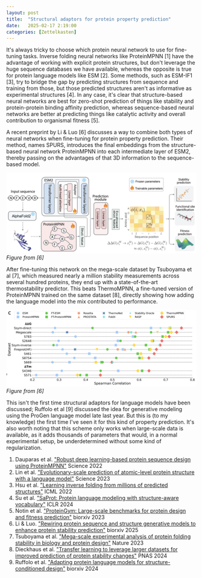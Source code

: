 ```yaml
---
layout: post
title:  "Structural adaptors for protein property prediction"
date:   2025-02-17 2:19:00
categories: [Zettelkasten]
---
```

It's always tricky to choose which protein neural network to use for fine-tuning tasks. Inverse folding neural networks like ProteinMPNN [1] have the advantage of working with explicit protein structures, but don't leverage the huge sequence databases we have available, whereas the opposite is true for protein language models like ESM [2]. Some methods, such as ESM-IF1 [3], try to bridge the gap by predicting structures from sequence and training from those, but those predicted structures aren't as informative as experimental structures [4]. In any case, it's clear that structure-based neural networks are best for zero-shot prediction of things like stability and protein-protein binding affinity prediction, whereas sequence-based neural networks are better at predicting things like catalytic activity and overall contribution to organismal fitness [5].

A recent preprint by Li & Luo [6] discusses a way to combine both types of neural networks when fine-tuning for protein property prediction. Their method, names SPURS, introduces the final embeddings from the structure-based neural network ProteinMPNN into each intermediate layer of ESM2, thereby passing on the advantages of that 3D information to the sequence-based model.

![Overall setup of the SPURS neural network](/assets/post_images/2025_02_20/2025_02_20_A.png)
*Figure from [6]*

After fine-tuning this network on the mega-scale dataset by Tsuboyama et al [7], which measured nearly a million stability measurements across several hundred proteins, they end up with a state-of-the-art thermostability predictor. This beats ThermoMPNN, a fine-tuned version of ProteinMPNN trained on the same dataset [8], directly showing how adding the language model into the mix contributed to performance.

![Performance of SPURS compared to its competitors on various datasets](/assets/post_images/2025_02_20/2025_02_20_B.png)
*Figure from [6]*

This isn't the first time structural adaptors for language models have been discussed; Ruffolo et al [9] discussed the idea for generative modeling using the ProGen language model late last year. But this is (to my knowledge) the first time I've seen it for this kind of property prediction. It's also worth noting that this scheme only works when large-scale data is available, as it adds thousands of parameters that would, in a normal experimental setup, be underdetermined without some kind of regularization.

1. Dauparas et al. ["Robust deep learning-based protein sequence design using ProteinMPNN"](doi.org/10.1126/science.add2187) Science 2022
2. Lin et al. ["Evolutionary-scale prediction of atomic-level protein structure with a language model"](doi.org/10.1126/science.ade2574) Science 2023
3. Hsu et al. ["Learning inverse folding from millions of predicted structures"](doi.org/10.1101/2022.04.10.487779) ICML 2022
4. Su et al. ["SaProt: Protein language modeling with structure-aware vocabulary"](doi.org/10.1101/2023.10.01.560349) ICLR 2024
5. Notin et al. ["ProteinGym: Large-scale benchmarks for protein design and fitness prediction"](doi.org/10.1101/2023.12.07.570727) biorxiv 2023
6. Li & Luo. ["Rewiring protein sequence and structure generative models to enhance protein stability prediction"](doi.org/10.1101/2025.02.13.638154) biorxiv 2025
7. Tsuboyama et al. ["Mega-scale experimental analysis of protein folding stability in biology and protein design"](doi.org/10.1038/s41586-023-06328-6) Nature 2023
8. Dieckhaus et al. ["Transfer learning to leverage larger datasets for improved prediction of protein stability changes"](https://doi.org/10.1073/pnas.2314853121) PNAS 2024
9. Ruffolo et al. ["Adapting protein language models for structure-conditioned design"](doi.org/10.1101/2024.08.03.606485) biorxiv 2024